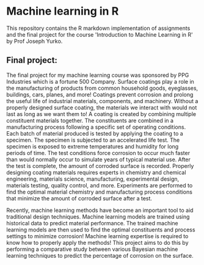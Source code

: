 # Machine learning in R 
This repository contains the R markdown implementation of assignments and the final project for the course 'Introduction to Machine Learning in R' by Prof Joseph Yurko.

## Final project: 


The final project for my machine learning course was sponsored by PPG Industries which is a fortune 500 Company. Surface coatings play a role in the manufacturing of products from common household goods, eyeglasses, buildings, cars, planes, and more! Coatings prevent corrosion and prolong the useful life of industrial materials, components, and machinery. Without a properly designed surface coating, the materials we interact with would not last as long as we want them to!
A coating is created by combining multiple constituent materials together. The constituents are combined in a manufacturing process following a specific set of operating conditions. Each batch of material produced is tested by applying the coating to a
specimen. The specimen is subjected to an accelerated life test. The specimen is exposed to extreme temperatures and humidity for long periods of time. The test conditions force corrosion to occur much faster than would normally occur to simulate years of typical material use. After the test is complete, the amount of corroded surface is recorded.
Properly designing coating materials requires experts in chemistry and chemical engineering, materials science, manufacturing, experimental design, materials testing, quality control, and more. Experiments are performed to find the optimal material chemistry and manufacturing process conditions that minimize the amount of corroded surface after a test. 

Recently, machine learning methods have become an important tool to aid traditional design techniques. Machine learning models are trained using historical data to predict material performance. The trained machine learning models are then used to find the optimal constituents and process settings to minimize corrosion! Machine learning expertise is required to know how to properly apply the methods! This project aims to do this by performing a comparative study between various Bayesian machine learning techniques to predict the percentage of corrosion on the surface. 
